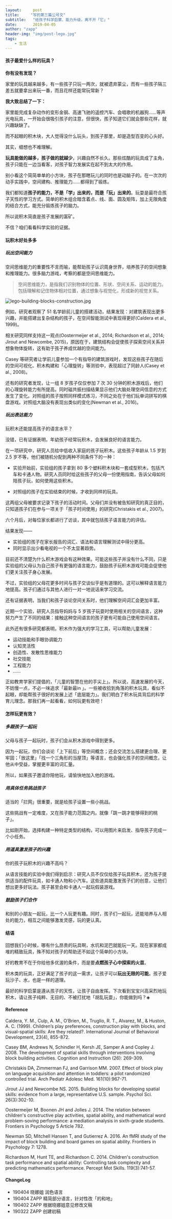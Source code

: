 ```yaml
---
layout:     post
title:     "写的第三篇公号文"
subtitle:   "给孩子科学启蒙、能力升级，离不开「它」"
date:       2019-04-05
author: "zapp"
header-img: "img/post-lego.jpg"
tags:
    - 生活
---
```


#### 孩子最爱什么样的玩具？

**你有没有发现？**

家里的玩具越来越多，有一些孩子只玩一两次，就被遗弃蒙尘，而有一些孩子隔三差五就要拿出来玩一番，而且花样还能常玩常新？

**我大致总结了一下：**

家里能完成复杂动作的变形金钢、高速飞驰的遥控汽车、会唱歌的机器狗……等声光电玩具，一开始会很吸引孩子的注意，但很快，孩子知道它们就会那些花样，就兴趣缺缺了。

而不起眼的积木块，大人觉得没什么玩头，到孩子那里，却是造型百变的心头好。

其实，细想也不难理解。

**玩具能做的越多，孩子做的就越少**，兴趣自然不长久。那些炫酷的玩具成了主角，孩子只能在一边当看客，对孩子智力发展实在起不到太大的作用。

别小看这个简简单单的小方块，孩子在那瞎玩儿的同时也是动脑子的。在一次次的动手实践中，空间建构、推理能力……都得到了锻炼。

我们都知道**孩子的能力，不是「学」出来的，而是「玩」出来的**。玩耍是最符合孩子天性的学习方式。简单的积木组合暗含着点、线、面、圆及矩阵，加上无限角度的结合方式，能充分锻炼孩子的脑力。

所以说积木简直是孩子发展的富矿。

不信？咱们看看科学实验的证据。

#### 玩积木好处多多

##### 玩出空间能力

空间思维能力的重要性不言而喻，能帮助孩子认识周身世界，培养孩子的空间想象和推理能力。很多脑力游戏，考察的都是空间思维能力。

> 空间思维能力，是指我们识别物体的位置、形状、空间关系、运动的能力。包括理解和记住物体相对位置，通过想象与视觉化，形成新的视觉关系。

![lego-building-blocks-construction.jpg](https://pics.ibrainbaby.cn/share/lego-building-blocks-construction.jpg)

例如，研究者观察了 51 名学龄前儿童的搭建活动，结果发现：对建筑表现出更多兴趣，并能搭建出复杂结构的孩子，在空间智能测试中表现得更好(Caldera et al., 1999)。

相关研究同样支持这一观点(Oostermeijer et al., 2014; Richardson et al., 2014; Jirout and Newcombe, 2015)，原因在于，建筑结构会促使孩子探索空间关系并想象物体旋转，这有助于孩子养成优越的空间能力。

Casey 等研究者让学前儿童参加一个有指导的建筑游戏时，发现这些孩子在随后的空间可视化、积木构建和「心理旋转」等测验中，表现超过了同龄人(Casey et al., 2008)。

还有的研究者发现，让一组 8 岁孩子仅仅参加 7 次 30 分钟的积木游戏后，他们的心理旋转能力有所提高。同时磁共振扫描结果显示他们大脑处理空间信息的方式发生了变化。对照组的孩子按照同样模式练习，不同之处在于他们玩单词拼写的棋盘游戏。对照组大脑没有表现出类似的变化(Newman et al., 2016)。

##### 玩出表达能力

玩积木还能提高孩子的语言水平？

没错，已有证据表明，年幼孩子经常玩积木，会发展良好的语言能力。

在一项研究中，研究人员给中低收入家庭的孩子玩积木。这些孩子年龄从 1.5 岁到 2.5 岁不等，他们被随机分配到两种不同条件下的一种：

* 实验开始前，实验组的孩子拿到 80 多个塑料积木块和一套成型积木，包括汽车和卡通人物。研究人员同时给这些孩子的父母一份使用指南，告诉父母如何陪孩子玩，如何使用这些积木。

* 对照组的孩子在实验结束的时候，才收到同样的玩具。

这两组父母被要求记录下孩子的活动时间。父母们并没有被告知研究的真正目的，只知道孩子们在参与一项关于「孩子时间使用」的研究(Christakis et al., 2007)。

六个月后，对每位家长都进行了访谈，其中就包括孩子语言能力的评估。

结果发现——

* 实验组的孩子在家长报告的词汇、语法和语言理解测试中得分更高。
* 同时显示出少看电视的一个不太显著趋势。

目前还不清楚为什么积木游戏会有这种效果。可能这些孩子并没有什么不同，只是实验组的父母认为自己孩子有更强的语言能力，鼓励孩子玩积木游戏可能会促使他们更关注孩子身心发展。

不过，实验组的父母花更多时间与孩子交谈似乎是有道理的。这可以解释语言能力地提高。孩子们通过与其他人进行一对一地说话来学习交流。

还有证据表明，当我们和孩子谈论空间关系时，他们理解空间词汇会更加丰富。

近期一个实验，研究人员指导妈妈与 5 岁孩子玩耍时使用相关的空间语言，这种努力产生了不同的结果：接触这种空间语言的孩子更有可能自己使用空间语言。

此外还有很多研究都表明，积木作为强大的学习工具，可以帮助儿童发展：

* 运动技能和手眼协调能力
* 认知灵活性
* 创造性、发散性思维能力
* 社交技能
* 工程能力
* ……

正如教育学家们提倡的，「儿童的智慧在他的手尖上」。所以说，高速发展的今天，不妨慢一点，不必一味追求「最新最in 」。一些被收拾到角落的积木玩具，看似不起眼，却能帮孩子很好的发展上述「底层能力」。我们明白了积木玩具背后的科学育儿理念。那我们再一起看看，如何玩更有效吧！

#### 怎样玩更有效？

##### 多跟孩子一起玩

父母与孩子一起玩时，孩子们会从积木游戏中得到更多。

因为一起玩，你们会谈论「上下前后」等空间概念；还会交流怎么搭建更合理、更牢固；「放这里」「找一个三角形的当屋顶」等语言，也会强化孩子的空间概念，让他从中受益，掌握更丰富的词汇量。

所以，如果孩子邀请你陪他玩，请愉快地加入他的游戏。

##### 用具体任务挑战孩子

适当的「拦网」很重要，就是给孩子设置一些小挑战。

这些挑战有一定难度，又在孩子能力范围之内。就像「跳一跳才能够得到的桃子」。

比如刚开始，选择构建一种特定类型的结构，可以用图片来启发、指导孩子完成一个小任务。

##### 用道具激发孩子的兴趣

你的孩子玩积木的兴趣不高吗？

从语言技能的实验中我们得到启示：研究人员不仅仅给孩子玩具积木，还为孩子提供适当的配件玩具，如卡通人物和小汽车。这些道具能激发孩子们的创意，让他们想出更多好玩法。孩子甚至会和卡通人一起玩假装游戏。

##### 鼓励孩子们合作

和别的小朋友一起玩，比一个人玩更有趣。同时，孩子们一起玩，还能培养与人相处的能力，相互之间能够激发灵感，玩的更认真。

#### 结语

回想我们小时候，哪有什么昂贵的玩具啊，水坑和泥巴就能玩一天。现在家家都成堆的精致玩具，殊不知对孩子的帮助还不如这个简单的小方块。

好的教育不在于你给他多优渥的条件，而是要**点燃孩子心中探索的火苗**。

积木类的玩具，正好满足了孩子的这一需求，让孩子可以**玩出无限的可能**。孩子爱玩沙子、水，也是一样的道理。

最好的科学启蒙是遵从孩子的天性，让孩子自由发挥。下次看到宝宝兴高采烈地玩积木，请让孩子纯粹、无目的、不被打扰地「胡乱玩耍」，你能做到吗？◈

#### Reference

Caldera, Y. M., Culp, A. M., O’Brien, M., Truglio, R. T., Alvarez, M., & Huston, A. C. (1999). Children’s play preferences, construction play with blocks, and visual-spatial skills: Are they related?. International Journal of Behavioral Development, 23(4), 855-872.

Casey BM, Andrews N, Schindler H, Kersh JE, Samper A and Copley J. 2008. The development of spatial skills through interventions involving block building activities. Cognition and Instruction (26): 269-309.

Christakis DA, Zimmerman FJ, and Garrison MM. 2007. Effect of block play on language acquisition and attention in toddlers: a pilot randomized controlled trial. Arch Pediatr Adolesc Med. 161(10):967-71.

Jirout JJ and Newcombe NS. 2015. Building blocks for developing spatial skills: evidence from a large, representative U.S. sample. Psychol Sci. 26(3):302-10.

Oostermeijer M, Boonen JH and Jolles J. 2014. The relation between children's constructive play activities, spatial ability, and mathematical word problem-soving performance: a mediation analysis in sixth-grade students. Frontiers in Psychology 5 Article 782.

Newman SD, Mitchell Hansen T, and Gutierrez A. 2016. An fMRI study of the impact of block building and board games on spatial ability. Frontiers in Psychology 7: 1278.

Richardson M, Hunt TE, and Richardson C. 2014. Children's construction task performance and spatial ability: Controlling task complexity and predicting mathematics performance. Percept Mot Skills. 119(3):741-57.

#### ChangeLog
* 190404 晓娜姐 润色语言
* 190404 ZAPP 精简部分语言，针对性改「的和地」
* 190402 ZAPP 根据晓娜姐意见修改文稿
* 190322 ZAPP 创建初稿

